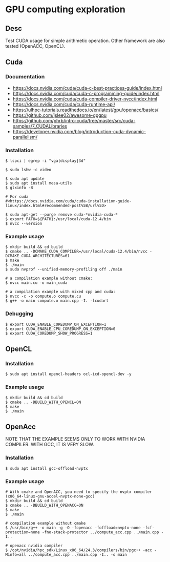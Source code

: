 # GPU computing exploration

## Desc

Test CUDA usage for simple arithmetic operation.
Other framework are also tested (OpenACC, OpenCL).

## Cuda

### Documentation

- <https://docs.nvidia.com/cuda/cuda-c-best-practices-guide/index.html>
- <https://docs.nvidia.com/cuda/cuda-c-programming-guide/index.html>
- <https://docs.nvidia.com/cuda/cuda-compiler-driver-nvcc/index.html>
- <https://docs.nvidia.com/cuda/cuda-runtime-api/>
- <https://ulhpc-tutorials.readthedocs.io/en/latest/gpu/openacc/basics/>
- <https://github.com/jslee02/awesome-gpgpu>
- <https://github.com/phrb/intro-cuda/tree/master/src/cuda-samples/7_CUDALibraries>
- <https://developer.nvidia.com/blog/introduction-cuda-dynamic-parallelism/>

### Installation

```shell
$ lspci | egrep -i "vga|display|3d"

$ sudo lshw -c video

$ sudo apt update
$ sudo apt install mesa-utils
$ glxinfo -B

# For cuda
#<https://docs.nvidia.com/cuda/cuda-installation-guide-linux/index.html#recommended-post%5B/url%5D>

$ sudo apt-get --purge remove cuda-*nvidia-cuda-*
$ export PATH=${PATH}:/usr/local/cuda-12.4/bin
$ nvcc --version
```

### Example usage

```shell
$ mkdir build && cd build
$ cmake .. -DCMAKE_CUDA_COMPILER=/usr/local/cuda-12.4/bin/nvcc -DCMAKE_CUDA_ARCHITECTURES=61
$ make
$ ./main
$ sudo nvprof --unified-memory-profiling off ./main

# a compilation example without cmake:
$ nvcc main.cu -o main_cuda

# a compilation example with mixed cpp and cuda:
$ nvcc -c -o compute.o compute.cu 
$ g++ -o main compute.o main.cpp -I. -lcudart
```

### Debugging

```shell
$ export CUDA_ENABLE_COREDUMP_ON_EXCEPTION=1
$ export CUDA_ENABLE_CPU_COREDUMP_ON_EXCEPTION=0
$ export CUDA_COREDUMP_SHOW_PROGRESS=1
```

## OpenCL

### Installation

```shell
$ sudo apt install opencl-headers ocl-icd-opencl-dev -y
```

### Example usage

```shell
$ mkdir build && cd build
$ cmake .. -DBUILD_WITH_OPENCL=ON
$ make
$ ./main
```

## OpenAcc

NOTE THAT THE EXAMPLE SEEMS ONLY TO WORK WITH NVIDIA COMPILER.
WITH GCC, IT IS VERY SLOW.

### Installation

```shell
$ sudo apt install gcc-offload-nvptx
```

### Example usage

```shell
# With cmake and OpenACC, you need to specify the nvptx compiler (x86_64-linux-gnu-accel-nvptx-none-gcc)
$ mkdir build && cd build
$ cmake .. -DBUILD_WITH_OPENACC=ON
$ make
$ ./main

# compilation example without cmake
$ /usr/bin/g++ -o main -g -O -fopenacc -foffload=nvptx-none -fcf-protection=none -fno-stack-protector ../compute_acc.cpp ../main.cpp -I..

# openacc nvidia compiler
$ /opt/nvidia/hpc_sdk/Linux_x86_64/24.3/compilers/bin/pgc++ -acc -Minfo=all ../compute_acc.cpp ../main.cpp -I.. -o main
```
